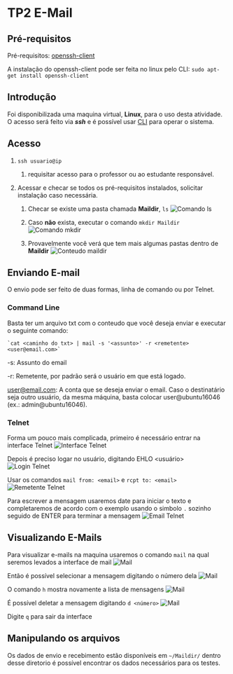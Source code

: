# TP2 E-Mail

## Pré-requisitos
Pré-requisitos: [openssh-client](https://www.ssh.com/ssh/command/)

A instalação do openssh-client pode ser feita no linux pelo CLI:
`sudo apt-get install openssh-client`
    
## Introdução

Foi disponibilizada uma maquina virtual, **Linux**, para o uso desta atividade.
O acesso será feito via ***ssh*** e é possível usar [CLI](https://www.suse.com/c/working-command-line-basic-linux-commands/)
para operar o sistema.

## Acesso
1. `ssh usuario@ip`
    1. requisitar acesso para o professor ou ao estudante responsável.

1. Acessar e checar se todos os pré-requisitos instalados, solicitar instalação caso necessária.
    1. Checar se existe uma pasta chamada **Maildir**, `ls`
    ![Comando ls](/images/ls.png)
    
    1. Caso **não** exista, executar o comando `mkdir Maildir`
    ![Comando mkdir](/images/mkdir.png)
    
    1. Provavelmente você verá que tem mais algumas pastas dentro de **Maildir**
    ![Conteudo maildir](/images/maildir.png)
  
## Enviando E-mail
   O envio pode ser feito de duas formas, linha de comando ou por Telnet.
    
### Command Line
Basta ter um arquivo txt com o conteudo que você deseja enviar e executar o seguinte comando:


    `cat <caminho do txt> | mail -s '<assunto>' -r <remetente> <user@email.com>`
   -s: Assunto do email
   
   -r: Remetente, por padrão será o usuário em que está logado.
   
   user@email.com: A conta que se deseja enviar o email. Caso o destinatário seja outro usuário, da mesma máquina, basta colocar user@ubuntu16046 (ex.: admin@ubuntu16046).

### Telnet

Forma um pouco mais complicada, primeiro é necessário entrar na interface Telnet
![Interface Telnet](/images/telnet.png)

Depois é preciso logar no usuário, digitando EHLO <usuário>
![Login Telnet](/images/telnet_login.png)

Usar os comandos `mail from: <email>` e `rcpt to: <email>`
![Remetente Telnet](/images/telnet_remetente.png)

Para escrever a mensagem usaremos date para iniciar o texto e completaremos de acordo com o exemplo
usando o simbolo `.` sozinho seguido de ENTER para terminar a mensagem
![Email Telnet](/images/telnet_email.png)


## Visualizando E-Mails

Para visualizar e-mails na maquina usaremos o comando `mail` na qual seremos levados a interface de mail
![Mail](/images/mail.png)

Então é possível selecionar a mensagem digitando o número dela
![Mail](/images/mail_select.png)

O comando `h` mostra novamente a lista de mensagens
![Mail](/images/mail_display.png)

É possível deletar a mensagem digitando `d <número>`
![Mail](/images/mail_delete.png)

Digite `q` para sair da interface

## Manipulando os arquivos
Os dados de envio e recebimento estão disponíveis em `~/Maildir/` dentro desse diretorio é possível encontrar os dados necessários para os testes.
